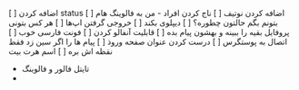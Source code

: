 [ ] اضافه کردن status
[ ] اضافه کردن نوتیف
[ ] ناج کردن افراد - من به فالوینگ هام بتونم بگم حالتون چطوره؟
[ ] دیپلوی بکند
[ ] خروجی گرفتن اپ‌ها
[ ] هر کس بتونی پروفایل بقیه را ببینه و بهشون پیام بده
[ ] قابلیت آنفالو کردن
[ ] فونت فارسی خوب
[ ] اتصال به پوستگرس
[ ] درست کردن عنوان صفحه وروذ
[ ] پیام ها را اگر سین زد فقط نقظه اش بره
[ ] اسم هرت بیت
- تایتل فالور و فالوینگ
- 